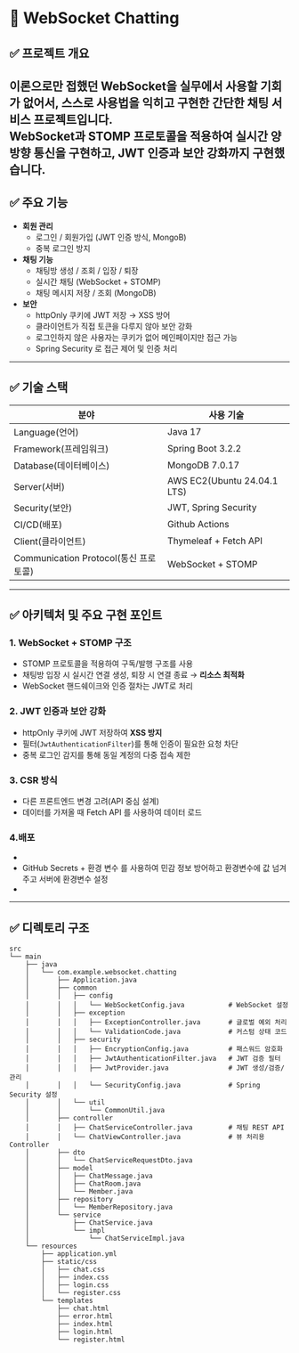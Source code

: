 # 📡 WebSocket Chatting

## ✅ 프로젝트 개요
이론으로만 접했던 WebSocket을 실무에서 사용할 기회가 없어서, 스스로 사용법을 익히고 구현한 간단한 채팅 서비스 프로젝트입니다.  
WebSocket과 STOMP 프로토콜을 적용하여 **실시간 양방향 통신**을 구현하고, JWT 인증과 보안 강화까지 구현했습니다.
---

## ✅ 주요 기능

- **회원 관리**
  - 로그인 / 회원가입 (JWT 인증 방식, MongoB)
  - 중복 로그인 방지
- **채팅 기능**
  - 채팅방 생성 / 조회 / 입장 / 퇴장
  - 실시간 채팅 (WebSocket + STOMP)
  - 채팅 메시지 저장 / 조회 (MongoDB)
- **보안**
  - httpOnly 쿠키에 JWT 저장 → XSS 방어
  - 클라이언트가 직접 토큰을 다루지 않아 보안 강화
  - 로그인하지 않은 사용자는 쿠키가 없어 메인페이지만 접근 가능
  - Spring Security 로 접근 제어 및 인증 처리

---

## ✅ 기술 스택

| 분야                              | 사용 기술                       |
|---------------------------------|-----------------------------|
| Language(언어)                    | Java 17                     |
| Framework(프레임워크)                | Spring Boot 3.2.2           |
| Database(데이터베이스)                | MongoDB 7.0.17              |
| Server(서버)                      | AWS EC2(Ubuntu 24.04.1 LTS) |
| Security(보안)                    | JWT, Spring Security        |
| CI/CD(배포)                       | Github Actions              |
| Client(클라이언트)                   | Thymeleaf + Fetch API       |
| Communication Protocol(통신 프로토콜) | WebSocket + STOMP           |
--------------------------------------------

## ✅ 아키텍처 및 주요 구현 포인트

### 1. WebSocket + STOMP 구조
- STOMP 프로토콜을 적용하여 구독/발행 구조를 사용
- 채팅방 입장 시 실시간 연결 생성, 퇴장 시 연결 종료 → **리소스 최적화**
- WebSocket 핸드쉐이크와 인증 절차는 JWT로 처리

### 2. JWT 인증과 보안 강화
- httpOnly 쿠키에 JWT 저장하여 **XSS 방지**
- 필터(`JwtAuthenticationFilter`)를 통해 인증이 필요한 요청 차단
- 중복 로그인 감지를 통해 동일 계정의 다중 접속 제한

### 3. CSR 방식
- 다른 프론트엔드 변경 고려(API 중심 설계)
- 데이터를 가져올 때 Fetch API 를 사용하여 데이터 로드

### 4.배포
- 
- GitHub Secrets + 환경 변수 를 사용하여 민감 정보 방어하고 환경변수에 값 넘겨주고 서버에 환경변수 설정 
- 
---

## ✅ 디렉토리 구조

```
src
└── main
    ├── java
    │   └── com.example.websocket.chatting
    │       ├── Application.java
    │       ├── common
    │       │   ├── config
    │       │   │   └── WebSocketConfig.java           # WebSocket 설정
    │       │   ├── exception
    │       │   │   ├── ExceptionController.java       # 글로벌 예외 처리
    │       │   │   └── ValidationCode.java            # 커스텀 상태 코드
    │       │   ├── security
    │       │   │   ├── EncryptionConfig.java          # 패스워드 암호화
    │       │   │   ├── JwtAuthenticationFilter.java   # JWT 검증 필터
    │       │   │   ├── JwtProvider.java               # JWT 생성/검증/관리
    │       │   │   └── SecurityConfig.java            # Spring Security 설정
    │       │   └── util
    │       │       └── CommonUtil.java
    │       ├── controller
    │       │   ├── ChatServiceController.java         # 채팅 REST API
    │       │   └── ChatViewController.java            # 뷰 처리용 Controller
    │       ├── dto
    │       │   └── ChatServiceRequestDto.java
    │       ├── model
    │       │   ├── ChatMessage.java
    │       │   ├── ChatRoom.java
    │       │   └── Member.java
    │       ├── repository
    │       │   └── MemberRepository.java
    │       └── service
    │           ├── ChatService.java
    │           └── impl
    │               └── ChatServiceImpl.java
    └── resources
        ├── application.yml
        ├── static/css
        │   ├── chat.css
        │   ├── index.css
        │   ├── login.css
        │   └── register.css
        └── templates
            ├── chat.html
            ├── error.html
            ├── index.html
            ├── login.html
            └── register.html
```